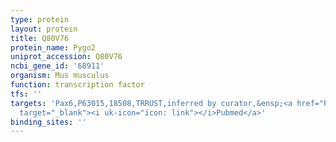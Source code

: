 ```yaml
---
type: protein
layout: protein
title: Q80V76
protein_name: Pygo2
uniprot_accession: Q80V76
ncbi_gene_id: '68911'
organism: Mus musculus
function: transcription factor
tfs: ''
targets: 'Pax6,P63015,18508,TRRUST,inferred by curator,&ensp;<a href="https://www.ncbi.nlm.nih.gov/pubmed/?term=17428831%5Buid%5D"
  target="_blank"><i uk-icon="icon: link"></i>Pubmed</a>'
binding_sites: ''
---
```

